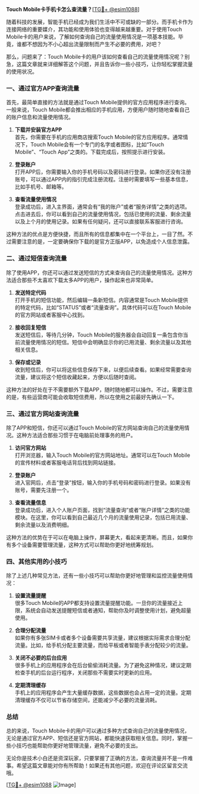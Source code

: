 **Touch Mobile卡手机卡怎么查流量？**[[TG💪+ @esim1088](https://t.me/s/esim1088)]

随着科技的发展，智能手机已经成为我们生活中不可或缺的一部分。而手机卡作为连接网络的重要媒介，其功能和使用体验也变得越来越重要。对于使用Touch Mobile卡的用户来说，了解如何查询自己的流量使用情况是一项基本技能。毕竟，谁都不想因为不小心超出流量限制而产生不必要的费用，对吧？

那么，问题来了：Touch Mobile卡的用户该如何查看自己的流量使用情况呢？别急，这篇文章就来详细解答这个问题，并且告诉你一些小技巧，让你轻松掌握流量的使用状况。

### **一、通过官方APP查询流量**

首先，最简单直接的方法就是通过Touch Mobile提供的官方应用程序进行查询。一般来说，Touch Mobile都会推出相应的手机应用，方便用户随时随地查看自己的账户信息和流量使用情况。

1. **下载并安装官方APP**  
   首先，你需要在手机的应用商店搜索Touch Mobile的官方应用程序。通常情况下，Touch Mobile会有一个专门的名字或者图标，比如“Touch Mobile”、“Touch App”之类的。下载完成后，按照提示进行安装。

2. **登录账户**  
   打开APP后，你需要输入你的手机号码以及密码进行登录。如果你还没有注册账号，可以通过APP内的指引完成注册流程。注册时需要填写一些基本信息，比如手机号、邮箱等。

3. **查看流量使用情况**  
   登录成功后，进入主界面，通常会有“我的账户”或者“服务详情”之类的选项。点击进去后，你可以看到自己的流量使用情况，包括已使用的流量、剩余流量以及上个月的使用记录。如果有任何疑问，还可以直接联系客服进行咨询。

这种方法的优点是方便快捷，而且所有的信息都集中在一个平台上，一目了然。不过需要注意的是，一定要确保你下载的是官方正版APP，以免造成个人信息泄露。

### **二、通过短信查询流量**

除了使用APP，你还可以通过发送短信的方式来查询自己的流量使用情况。这种方法适合那些不太喜欢下载太多APP的用户，操作起来也非常简单。

1. **发送特定代码**  
   打开手机的短信功能，然后编辑一条新短信。内容通常是Touch Mobile提供的特定代码，比如“STATUS”或者“流量查询”。具体代码可以在Touch Mobile的官方网站或者客服中心找到。

2. **接收回复短信**  
   发送短信后，等待几分钟，Touch Mobile的服务器会自动回复一条包含你当前流量使用情况的短信。短信中会明确显示你的已用流量、剩余流量以及其他相关信息。

3. **保存或记录**  
   收到短信后，你可以将这些信息保存下来，以便后续查看。如果经常需要查询流量，建议将这个短信收藏起来，方便以后随时查阅。

这种方法的好处在于不需要额外下载APP，随时随地都可以操作。不过，需要注意的是，有些运营商可能会收取短信费用，所以在使用之前最好先确认一下。

### **三、通过官方网站查询流量**

除了APP和短信，你还可以通过Touch Mobile的官方网站查询自己的流量使用情况。这种方法适合那些习惯于在电脑前处理事务的用户。

1. **访问官方网站**  
   打开浏览器，输入Touch Mobile的官方网站地址。通常可以在Touch Mobile的宣传材料或者客服电话背后找到网站链接。

2. **登录账户**  
   进入官网后，点击“登录”按钮，输入你的手机号码和密码进行登录。如果没有账号，需要先注册一个。

3. **查看流量信息**  
   登录成功后，进入个人账户页面，找到“流量查询”或者“账户详情”之类的功能模块。在这里，你可以看到自己最近几个月的流量使用记录，包括已用流量、剩余流量以及消费明细。

这种方法的优势在于可以在电脑上操作，屏幕更大，看起来更清晰。而且，如果你有多个设备需要管理流量，这种方式可以帮助你更好地统筹规划。

### **四、其他实用的小技巧**

除了上述几种常见方法，还有一些小技巧可以帮助你更好地管理和监控流量使用情况：

1. **设置流量提醒**  
   很多Touch Mobile的APP都支持设置流量提醒功能。一旦你的流量接近上限，系统会自动发送提醒短信或者通知，帮助你及时调整使用计划，避免超量使用。

2. **合理分配流量**  
   如果你有多张SIM卡或者多个设备需要共享流量，建议根据实际需求合理分配流量。比如，给手机分配主要流量，而给平板或者智能手表分配较少的流量。

3. **关闭不必要的后台应用**  
   很多手机上的应用程序会在后台偷偷消耗流量。为了避免这种情况，建议定期检查手机的后台运行程序，关闭那些不需要实时更新的应用。

4. **定期清理缓存**  
   手机上的应用程序会产生大量缓存数据，这些数据也会占用一定的流量。定期清理缓存不仅可以节省存储空间，还能减少不必要的流量消耗。

### **总结**

总的来说，Touch Mobile卡的用户可以通过多种方式查询自己的流量使用情况，无论是通过官方APP、短信还是官方网站，都能快速获取相关信息。同时，掌握一些小技巧也能帮助你更好地管理流量，避免不必要的支出。

无论你是技术小白还是资深玩家，只要掌握了正确的方法，查询流量并不是一件难事。希望这篇文章能对你有所帮助！如果还有其他问题，欢迎在评论区留言交流哦。

[[TG💪+ @esim1088](https://t.me/s/esim1088) ![Image](https://i.postimg.cc/4NQfJmqS/Snipaste-2025-05-13-00-14-12.png)]